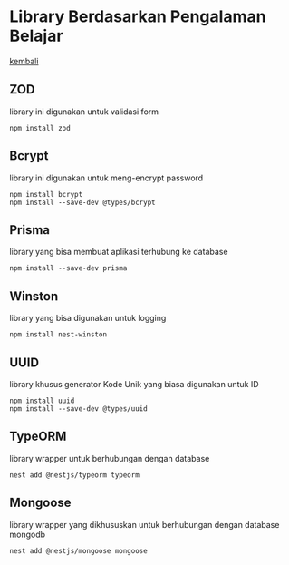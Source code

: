 # Library Berdasarkan Pengalaman Belajar

[kembali](roadmap.md)

## ZOD

library ini digunakan untuk validasi form

```
npm install zod
```

## Bcrypt

library ini digunakan untuk meng-encrypt password

```
npm install bcrypt
npm install --save-dev @types/bcrypt
```

## Prisma

library yang bisa membuat aplikasi terhubung ke database

```
npm install --save-dev prisma
```

## Winston

library yang bisa digunakan untuk logging

```
npm install nest-winston
```

## UUID

library khusus generator Kode Unik yang biasa digunakan untuk ID

```
npm install uuid
npm install --save-dev @types/uuid
```

## TypeORM

library wrapper untuk berhubungan dengan database

```
nest add @nestjs/typeorm typeorm
```

## Mongoose

library wrapper yang dikhususkan untuk berhubungan dengan database mongodb

```
nest add @nestjs/mongoose mongoose
```
